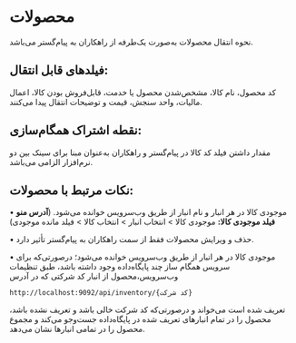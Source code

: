 # محصولات

نحوه انتقال محصولات به‌صورت یک‌طرفه از راهکاران به پیام‌گستر می‌باشد.

## فیلدهای قابل انتقال:

کد محصول، نام کالا، مشخص‌شدن محصول یا خدمت، قابل‌فروش بودن کالا، اعمال مالیات، واحد سنجش، قیمت و توضیحات انتقال پیدا می‌کنند. 

## نقطه اشتراک همگام‌سازی:

مقدار داشتن فیلد کد کالا در پیام‌گستر و راهکاران به‌عنوان مبنا برای سینک بین دو نرم‌افزار الزامی می‌باشد.

## نکات مرتبط با محصولات:

•    موجودی کالا در هر انبار و نام انبار از طریق وب‌سرویس خوانده می‌شود. (**آدرس منو فیلد موجودی کالا:** موجودی کالا >  انتخاب انبار >  انتخاب کالا >  فیلد مانده موجودی) 

•    حذف و ویرایش محصولات فقط از سمت راهکاران به پیام‌گستر تأثیر دارد.

•    موجودی کالا در هر انبار از طریق وب‌سرویس خوانده می‌شود؛ درصورتی‌که برای سرویس همگام ساز چند پایگاه‌داده وجود داشته باشد، طبق تنظیمات وب‌سرویس،محصول از انبار کد شرکتی که در آدرس  

	http://localhost:9092/api/inventory/{کد شرکت}

تعریف شده است می‌خواند و درصورتی‌که کد شرکت خالی باشد و تعریف نشده باشد، محصول را در تمام انبارهای تعریف شده در پایگاه‌داده جست‌وجو می‌کند و مجموع محصول را در تمامی انبارها نشان می‌دهد. 




